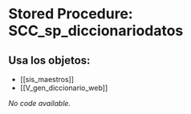 # Stored Procedure: SCC_sp_diccionariodatos

## Usa los objetos:
- [[sis_maestros]]
- [[V_gen_diccionario_web]]

*No code available.*

